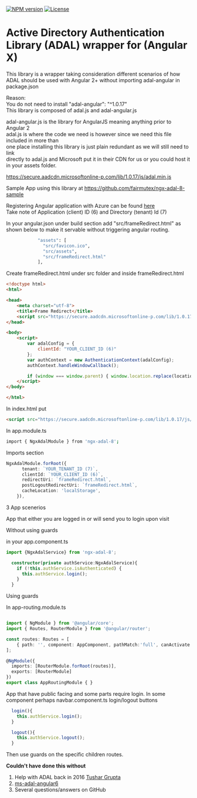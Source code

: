 [![NPM version][npm-image]][npm-url] 
[![License][license-image]][license-url] 

# Active Directory Authentication Library (ADAL) wrapper for (Angular X)

This library is a wrapper taking consideration different scenarios of how ADAL should be used with Angular 2+ without importing adal-angular in package.json   
   
   
Reason:   
You do not need to install  "adal-angular": "^1.0.17"    
This library is composed of adal.js and adal-angular.js   

adal-angular.js is the library for AngularJS meaning anything prior to Angular 2     
adal.js is where the code we need is however since we need this file included in more than    
one place installing this library is just plain redundant as we will still need to link    
directly to adal.js and Microsoft put it in their CDN for us or you could host it in your assets folder.

https://secure.aadcdn.microsoftonline-p.com/lib/1.0.17/js/adal.min.js

Sample App using this library at https://github.com/fairmutex/ngx-adal-8-sample


Registering Angular application with Azure can be found [here](http://wpblog.fairmutex.com/2019/06/15/registering-an-angular-app-with-azure/)   
Take note of Application (client) ID (6) and Directory (tenant) Id (7)

In your angular.json under build section add "src/frameRedirect.html" as shown below to make it servable without triggering angular routing.

```bash
            "assets": [
              "src/favicon.ico",
              "src/assets",
              "src/frameRedirect.html"
            ],
``` 
Create frameRedirect.html under src folder and inside frameRedirect.html

```html
<!doctype html>
<html>

<head>
    <meta charset="utf-8">
    <title>Frame Redirect</title>
    <script src="https://secure.aadcdn.microsoftonline-p.com/lib/1.0.17/js/adal.min.js"></script>
</head>

<body>
    <script>
        var adalConfig = {
            clientId: "YOUR_CLIENT_ID (6)"
        };
        var authContext = new AuthenticationContext(adalConfig);
        authContext.handleWindowCallback();

        if (window === window.parent) { window.location.replace(location.origin + location.hash); }
    </script>
</body>

</html>
``` 

In index.html put

```html
<script src="https://secure.aadcdn.microsoftonline-p.com/lib/1.0.17/js/adal.min.js"></script>
``` 

In app.module.ts 

```bash
import { NgxAdalModule } from 'ngx-adal-8';
``` 

Imports section

```typescript
NgxAdalModule.forRoot({
      tenant: `YOUR_TENANT_ID (7)`,
      clientId: `YOUR_CLIENT_ID (6)`,
      redirectUri: `frameRedirect.html`, 
      postLogoutRedirectUri: `frameRedirect.html`, 
      cacheLocation: 'localStorage',
    }),
``` 

3 App scenerios


App that either you are logged in or will send you to login upon visit 

Without using guards

in your app.component.ts

```typescript
import {NgxAdalService} from 'ngx-adal-8';
``` 

```typescript
  constructor(private authService:NgxAdalService){
    if (!this.authService.isAuthenticated) {
      this.authService.login();
    }    
  }
``` 


Using guards


In app-routing.module.ts

```typescript

import { NgModule } from '@angular/core';
import { Routes, RouterModule } from '@angular/router';

const routes: Routes = [
    { path: '', component: AppComponent, pathMatch:'full', canActivate: [NgxAdalGuard]}
];

@NgModule({
  imports: [RouterModule.forRoot(routes)],
  exports: [RouterModule]
})
export class AppRoutingModule { }

```

App that have public facing and some parts require login.
In some component perhaps navbar.component.ts login/logout buttons

```typescript
  login(){
    this.authService.login();
  }

  logout(){
    this.authService.logout();
  }
``` 

Then use guards on the specific children routes.


**Couldn't have done this without**
1. Help with ADAL back in 2016 [Tushar Grupta](https://github.com/tushargupta51)
2. [ms-adal-angular6](https://github.com/manishrasrani/ms-adal-angular6)
3. Several questions/answers on GitHub




[MIT license]: http://opensource.org/licenses/MIT
[npm-image]: https://badge.fury.io/js/downloadjs.svg
[npm-url]: https://www.npmjs.com/package/ngx-adal-8
[license-image]: https://img.shields.io/badge/license-MIT-green.svg
[license-url]: http://opensource.org/licenses/MIT


